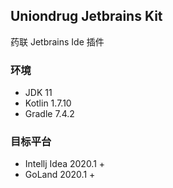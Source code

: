 ## Uniondrug Jetbrains Kit

药联 Jetbrains Ide 插件

### 环境
- JDK 11
- Kotlin 1.7.10
- Gradle 7.4.2

### 目标平台
- Intellj Idea 2020.1 +
- GoLand 2020.1 +